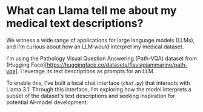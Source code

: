 # What can Llama tell me about my medical text descriptions?

We witness a wide range of applications for large language models (LLMs), and I'm curious about how an LLM would interpret my medical dataset.

I'm using the Pathology Visual Question Answering (Path-VQA) dataset from (Hugging Face)[https://huggingface.co/datasets/flaviagiammarino/path-vqa]. I leverage its text descriptions as prompts for an LLM.

To enable this, I've built a local chat interface (`chat.py`) that interacts with Llama 3.1. Through this interface, I'm exploring how the model interprets a subset of the dataset's text descriptions and seeking inspiration for potential AI-model development.

